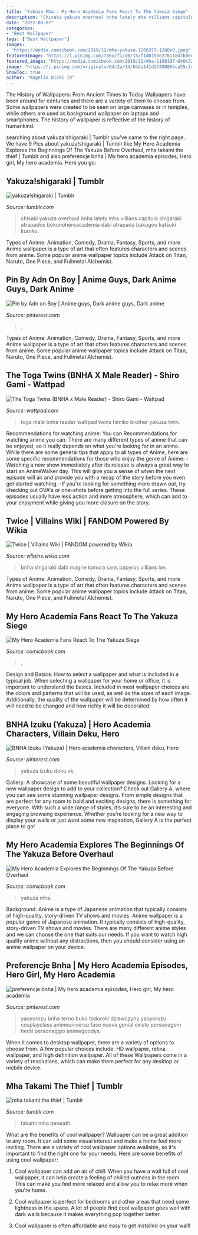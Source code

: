 ```yaml
---
title: "Yakuza Mha : My Hero Academia Fans React To The Yakuza Siege"
description: "Chisaki yakuza overhaul bnha lately mha villians capitulo shigaraki atrapados bokunoheroacademia dabi atrapada bakugou katsuki kuroko"
date: "2022-08-07"
categories:
- "Best Wallpaper"
tags: ["Best Wallpaper"]
images:
- "https://media.comicbook.com/2019/12/mha-yakuza-1200377-1280x0.jpeg"
featuredImage: "https://i.pinimg.com/736x/f1/d0/15/f1d0153e27611847b06c32fbb33460ea.jpg"
featured_image: "https://media.comicbook.com/2019/11/mha-1198107-640x320.jpeg"
image: "https://i.pinimg.com/originals/04/2a/14/042a141d27409805ca55c141fa9bdc94.jpg"
ShowToc: true
author: "Rogelio Dicki IV"
---
```



The History of Wallpapers: From Ancient Times to Today
Wallpapers have been around for centuries and there are a variety of them to choose from. Some wallpapers were created to be seen on large canvases or in temples, while others are used as background wallpaper on laptops and smartphones. The history of wallpaper is reflective of the history of humankind.

	

		
searching about yakuza!shigaraki | Tumblr you've came to the right page. We have 9 Pics about yakuza!shigaraki | Tumblr like My Hero Academia Explores the Beginnings Of The Yakuza Before Overhaul, mha takami the thief | Tumblr and also preferencje bnha | My hero academia episodes, Hero girl, My hero academia. Here you go:
		
    
## Yakuza!shigaraki | Tumblr

<img loading=lazy src="https://64.media.tumblr.com/8befdf8f932b0a15fae6dc4fa50e2940/tumblr_p627wzXgDq1wyvnl8o1_1280.jpg" onerror="this.onerror=null;this.src='https://tse1.mm.bing.net/th?id=OIP.74g3NCsah0uVpw0Q6kkRsgHaLH&amp;pid=15.1';" alt="yakuza!shigaraki | Tumblr">

_Source: tumblr.com_

>chisaki yakuza overhaul bnha lately mha villians capitulo shigaraki atrapados bokunoheroacademia dabi atrapada bakugou katsuki kuroko. 

	

Types of Anime: Animation, Comedy, Drama, Fantasy, Sports, and more
Anime wallpaper is a type of art that often features characters and scenes from anime. Some popular anime wallpaper topics include Attack on Titan, Naruto, One Piece, and Fullmetal Alchemist.

    
## Pin By Adn On Boy | Anime Guys, Dark Anime Guys, Dark Anime

<img loading=lazy src="https://i.pinimg.com/736x/f1/d0/15/f1d0153e27611847b06c32fbb33460ea.jpg" onerror="this.onerror=null;this.src='https://tse2.mm.bing.net/th?id=OIP.V6enAk3s7hGntZLWiIiTbQHaKi&amp;pid=15.1';" alt="Pin by Adn on Boy | Anime guys, Dark anime guys, Dark anime">

_Source: pinterest.com_

>. 

	

Types of Anime: Animation, Comedy, Drama, Fantasy, Sports, and more
Anime wallpaper is a type of art that often features characters and scenes from anime. Some popular anime wallpaper topics include Attack on Titan, Naruto, One Piece, and Fullmetal Alchemist.

    
## The Toga Twins (BNHA X Male Reader) - Shiro Gami - Wattpad

<img loading=lazy src="https://a.wattpad.com/cover/177672093-352-k277767.jpg" onerror="this.onerror=null;this.src='https://tse1.mm.bing.net/th?id=OIP.OgeYGWKNH72a2IrVzk5zmQAAAA&amp;pid=15.1';" alt="The Toga Twins (BNHA x Male Reader) - Shiro Gami - Wattpad">

_Source: wattpad.com_

>toga male bnha reader wattpad twins himiko brother yakuza twin. 

	

Recommendations for watching anime: You can
Recommendations for watching anime you can. There are many different types of anime that can be enjoyed, so it really depends on what you're looking for in an anime. While there are some general tips that apply to all types of Anime, here are some specific recommendations for those who enjoy the genre of Anime: 
-Watching a new show immediately after its release is always a great way to start an AnimeWalker day. This will give you a sense of when the next episode will air and provide you with a recap of the story before you even get started watching. 
-If you're looking for something more drawn out, try checking out OVA's or one-shots before getting into the full series. These episodes usually have less action and more atmosphere, which can add to your enjoyment while giving you more closure on the story.

    
## Twice | Villains Wiki | FANDOM Powered By Wikia

<img loading=lazy src="https://vignette.wikia.nocookie.net/villains/images/d/db/Invited.png/revision/latest?cb=20180422024627" onerror="this.onerror=null;this.src='https://tse3.mm.bing.net/th?id=OIP._wySdnSYr_eTavcbpV18ogHaFu&amp;pid=15.1';" alt="Twice | Villains Wiki | FANDOM powered by Wikia">

_Source: villains.wikia.com_

>bnha shigaraki dabi magne tomura sans papyrus villians lov. 

	

Types of Anime: Animation, Comedy, Drama, Fantasy, Sports, and more
Anime wallpaper is a type of art that often features characters and scenes from anime. Some popular anime wallpaper topics include Attack on Titan, Naruto, One Piece, and Fullmetal Alchemist.

    
## My Hero Academia Fans React To The Yakuza Siege

<img loading=lazy src="https://media.comicbook.com/2019/11/mha-1198107-640x320.jpeg" onerror="this.onerror=null;this.src='https://tse3.mm.bing.net/th?id=OIP.y--2ZxPCiF-uzYaewDOvUwHaDt&amp;pid=15.1';" alt="My Hero Academia Fans React To The Yakuza Siege">

_Source: comicbook.com_

>. 

	

Design and Basics: How to select a wallpaper and what is included in a typical job.
When selecting a wallpaper for your home or office, it is important to understand the basics. Included in most wallpaper choices are the colors and patterns that will be used, as well as the sizes of each image. Additionally, the quality of the wallpaper will be determined by how often it will need to be changed and how richly it will be decorated.

    
## BNHA Izuku (Yakuza) | Hero Academia Characters, Villain Deku, Hero

<img loading=lazy src="https://i.pinimg.com/originals/04/2a/14/042a141d27409805ca55c141fa9bdc94.jpg" onerror="this.onerror=null;this.src='https://tse1.mm.bing.net/th?id=OIP.k0-e5cUxkQ0UGtmMoylIagHaG4&amp;pid=15.1';" alt="BNHA Izuku (Yakuza) | Hero academia characters, Villain deku, Hero">

_Source: pinterest.com_

>yakuza izuku deku vk. 

	

Gallery: A showcase of some beautiful wallpaper designs.
Looking for a new wallpaper design to add to your collection? Check out Gallery A, where you can see some stunning wallpaper designs. From simple designs that are perfect for any room to bold and exciting designs, there is something for everyone. With such a wide range of styles, it’s sure to be an interesting and engaging browsing experience. Whether you’re looking for a new way to display your walls or just want some new inspiration, Gallery A is the perfect place to go!





	
	
    
## My Hero Academia Explores The Beginnings Of The Yakuza Before Overhaul

<img loading=lazy src="https://media.comicbook.com/2019/12/mha-yakuza-1200377-1280x0.jpeg" onerror="this.onerror=null;this.src='https://tse4.mm.bing.net/th?id=OIP.GKRhlROCZuT-HCtPyxvfVgHaEM&amp;pid=15.1';" alt="My Hero Academia Explores the Beginnings Of The Yakuza Before Overhaul">

_Source: comicbook.com_

>yakuza mha. 

	

Background: Anime is a type of Japanese animation that typically consists of high-quality, story-driven TV shows and movies.
Anime wallpaper is a popular genre of Japanese animation. It typically consists of high-quality, story-driven TV shows and movies. There are many different anime styles and we can choose the one that suits our needs. If you want to watch high quality anime without any distractions, then you should consider using an anime wallpaper on your device.

    
## Preferencje Bnha | My Hero Academia Episodes, Hero Girl, My Hero Academia

<img loading=lazy src="https://i.pinimg.com/736x/69/28/5c/69285c4495ed55a378cd088def85bb0d.jpg" onerror="this.onerror=null;this.src='https://tse3.mm.bing.net/th?id=OIP.wO4gCXcmg6cM6SbfYqHohQHaMb&amp;pid=15.1';" alt="preferencje bnha | My hero academia episodes, Hero girl, My hero academia">

_Source: pinterest.com_

>yaoyorozu bnha terno buko todoroki dziewczyny yaoyoruzu cosplayclass animeuniverse fase nueva genial existe personagem herói personaggio animegoodys. 

	

When it comes to desktop wallpaper, there are a variety of options to choose from. A few popular choices include: HD wallpaper, retina wallpaper, and high definition wallpaper. All of these Wallpapers come in a variety of resolutions, which can make them perfect for any desktop or mobile device. 

    
## Mha Takami The Thief | Tumblr

<img loading=lazy src="https://66.media.tumblr.com/fc1d5d03bad9933d2a3d6d135b5638b4/ddf0d4e3b37932f0-25/s640x960/6f7add39d53573bc57a7af562d64a109a562d1af.jpg" onerror="this.onerror=null;this.src='https://tse1.mm.bing.net/th?id=OIP.dzmaGTzaVJl2Ll5mOCOkzgHaLr&amp;pid=15.1';" alt="mha takami the thief | Tumblr">

_Source: tumblr.com_

>takami mha beneath. 

	

What are the benefits of cool wallpaper?
Wallpaper can be a great addition to any room. It can add some visual interest and make a home feel more inviting. There are a variety of cool wallpaper options available, so it's important to find the right one for your needs. Here are some benefits of using cool wallpaper: 
1. Cool wallpaper can add an air of chill. When you have a wall full of cool wallpaper, it can help create a feeling of chilled outness in the room. This can make you feel more relaxed and allow you to relax more when you're home. 

2. Cool wallpaper is perfect for bedrooms and other areas that need some lightness in the space. A lot of people find cool wallpaper goes well with dark walls because it makes everything pop together better. 

3. Cool wallpaper is often affordable and easy to get installed on your wall!

